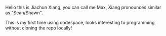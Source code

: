 Hello this is Jiachun Xiang, you can call me Max, Xiang pronounces similar as "Sean/Shawn". 

This is my first time using codespace, looks interesting to programming without cloning the repo locally!